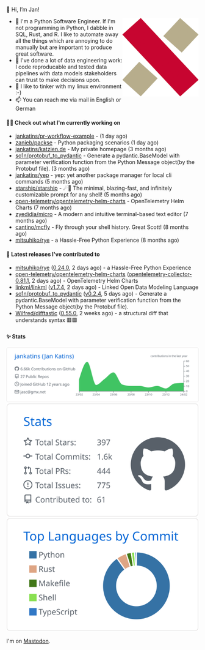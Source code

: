 👋 Hi, I’m Jan!

<img align="right" src="https://raw.githubusercontent.com/kreuzwerkerbot/kreuzwerkerbot/master/assets/xw.png" width="200">

- 🌱 I'm a Python Software Engineer. If I'm not programming in Python, I dabble in SQL, Rust, and R. 
  I like to automate away all the things which are annoying to do manually but are important to produce great software.
- 💪 I've done a lot of data engineering work: I code reproducable and tested data pipelines with 
  data models stakeholders can trust to make decisions upon.
- 💞️ I like to tinker with my linux environment :-)
- 📫 You can reach me via mail in English or German

#### 👩‍💻 Check out what I'm currently working on

- [jankatins/pr-workflow-example](https://github.com/jankatins/pr-workflow-example) -  (1 day ago)
- [zanieb/packse](https://github.com/zanieb/packse) - Python packaging scenarios (1 day ago)
- [jankatins/katzien.de](https://github.com/jankatins/katzien.de) - My private homepage (3 months ago)
- [so1n/protobuf_to_pydantic](https://github.com/so1n/protobuf_to_pydantic) - Generate a pydantic.BaseModel with parameter verification function from the Python Message object(by the Protobuf file). (3 months ago)
- [jankatins/yep](https://github.com/jankatins/yep) - yep: yet another package manager for local cli commands (5 months ago)
- [starship/starship](https://github.com/starship/starship) - ☄🌌️  The minimal, blazing-fast, and infinitely customizable prompt for any shell! (5 months ago)
- [open-telemetry/opentelemetry-helm-charts](https://github.com/open-telemetry/opentelemetry-helm-charts) - OpenTelemetry Helm Charts (7 months ago)
- [zyedidia/micro](https://github.com/zyedidia/micro) - A modern and intuitive terminal-based text editor (7 months ago)
- [cantino/mcfly](https://github.com/cantino/mcfly) - Fly through your shell history. Great Scott! (8 months ago)
- [mitsuhiko/rye](https://github.com/mitsuhiko/rye) - a Hassle-Free Python Experience (8 months ago)

#### 🔭 Latest releases I've contributed to

- [mitsuhiko/rye](https://github.com/mitsuhiko/rye) ([0.24.0](https://github.com/mitsuhiko/rye/releases/tag/0.24.0), 2 days ago) - a Hassle-Free Python Experience
- [open-telemetry/opentelemetry-helm-charts](https://github.com/open-telemetry/opentelemetry-helm-charts) ([opentelemetry-collector-0.81.1](https://github.com/open-telemetry/opentelemetry-helm-charts/releases/tag/opentelemetry-collector-0.81.1), 2 days ago) - OpenTelemetry Helm Charts
- [linkml/linkml](https://github.com/linkml/linkml) ([v1.7.4](https://github.com/linkml/linkml/releases/tag/v1.7.4), 2 days ago) - Linked Open Data Modeling Language
- [so1n/protobuf_to_pydantic](https://github.com/so1n/protobuf_to_pydantic) ([v0.2.4](https://github.com/so1n/protobuf_to_pydantic/releases/tag/v0.2.4), 5 days ago) - Generate a pydantic.BaseModel with parameter verification function from the Python Message object(by the Protobuf file).
- [Wilfred/difftastic](https://github.com/Wilfred/difftastic) ([0.55.0](https://github.com/Wilfred/difftastic/releases/tag/0.55.0), 2 weeks ago) - a structural diff that understands syntax 🟥🟩


#### ✨ Stats

  [![](https://raw.githubusercontent.com/jankatins/jankatins/master/profile-summary-card-output/github/0-profile-details.svg)](https://github.com/vn7n24fzkq/github-profile-summary-cards)
  [![](https://raw.githubusercontent.com/jankatins/jankatins/master/profile-summary-card-output/github/3-stats.svg)](https://github.com/vn7n24fzkq/github-profile-summary-cards)
  [![](https://raw.githubusercontent.com/jankatins/jankatins/master/profile-summary-card-output/github/2-most-commit-language.svg)](https://github.com/vn7n24fzkq/github-profile-summary-cards)

I'm on <a rel="me" href="https://fosstodon.org/@jankatins">Mastodon</a>.
